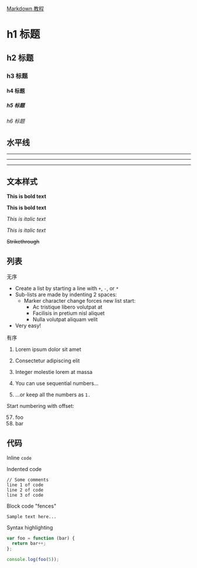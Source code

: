 [Markdown 教程](https://www.runoob.com/markdown/md-tutorial.html)

# h1 标题
## h2 标题
### h3 标题
#### h4 标题
##### h5 标题
###### h6 标题


## 水平线

___

---

***


## 文本样式

**This is bold text**

__This is bold text__

*This is italic text*

_This is italic text_

~~Strikethrough~~


## 列表

无序

+ Create a list by starting a line with `+`, `-`, or `*`
+ Sub-lists are made by indenting 2 spaces:
  - Marker character change forces new list start:
    * Ac tristique libero volutpat at
    + Facilisis in pretium nisl aliquet
    - Nulla volutpat aliquam velit
+ Very easy!

有序

1. Lorem ipsum dolor sit amet
2. Consectetur adipiscing elit
3. Integer molestie lorem at massa


1. You can use sequential numbers...
1. ...or keep all the numbers as `1.`

Start numbering with offset:

57. foo
1. bar


## 代码

Inline `code`

Indented code

    // Some comments
    line 1 of code
    line 2 of code
    line 3 of code


Block code "fences"

```
Sample text here...
```

Syntax highlighting

``` js
var foo = function (bar) {
  return bar++;
};

console.log(foo(5));
```

